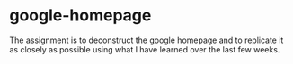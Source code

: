 # google-homepage
The assignment is to deconstruct the google homepage and to replicate it as closely as possible using what I have learned over the last few weeks.
